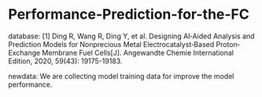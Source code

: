 # Performance-Prediction-for-the-FC

database: [1] Ding R, Wang R, Ding Y, et al. Designing AI‐Aided Analysis and Prediction Models for Nonprecious Metal Electrocatalyst‐Based Proton‐Exchange Membrane Fuel Cells[J]. Angewandte Chemie International Edition, 2020, 59(43): 19175-19183.

newdata: We are collecting model training data for improve the model performance. 
